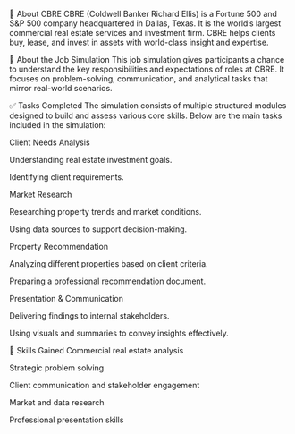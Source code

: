 🏢 About CBRE
CBRE (Coldwell Banker Richard Ellis) is a Fortune 500 and S&P 500 company headquartered in Dallas, Texas. It is the world’s largest commercial real estate services and investment firm. CBRE helps clients buy, lease, and invest in assets with world-class insight and expertise.

🎯 About the Job Simulation
This job simulation gives participants a chance to understand the key responsibilities and expectations of roles at CBRE. It focuses on problem-solving, communication, and analytical tasks that mirror real-world scenarios.

✅ Tasks Completed
The simulation consists of multiple structured modules designed to build and assess various core skills. Below are the main tasks included in the simulation:

Client Needs Analysis

Understanding real estate investment goals.

Identifying client requirements.

Market Research

Researching property trends and market conditions.

Using data sources to support decision-making.

Property Recommendation

Analyzing different properties based on client criteria.

Preparing a professional recommendation document.

Presentation & Communication

Delivering findings to internal stakeholders.

Using visuals and summaries to convey insights effectively.

🧠 Skills Gained
Commercial real estate analysis

Strategic problem solving

Client communication and stakeholder engagement

Market and data research

Professional presentation skills
